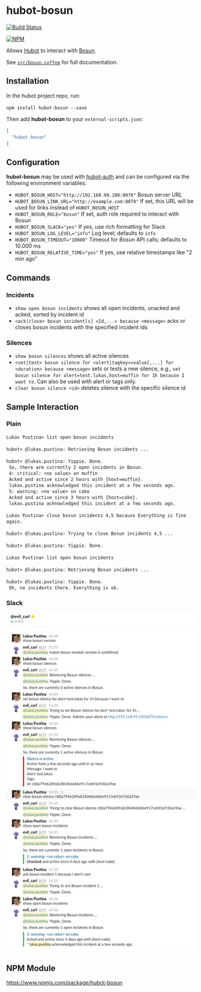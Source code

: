 # hubot-bosun

[![Build Status](https://travis-ci.org/lukaspustina/hubot-bosun.svg?branch=master)](https://travis-ci.org/lukaspustina/hubot-bosun)

[![NPM](https://nodei.co/npm/hubot-bosun.png)](https://nodei.co/npm/hubot-bosun/)

Allows [Hubot](https://hubot.github.com) to interact with [Bosun](http://bosun.org).

See [`src/bosun.coffee`](src/bosun.coffee) for full documentation.

## Installation

In the hubot project repo, run:

`npm install hubot-bosun --save`

Then add **hubot-bosun** to your `external-scripts.json`:

```json
[
  "hubot-bosun"
]
```

## Configuration

**hubot-bosun** may be used with [hubot-auth](https://github.com/hubot-scripts/hubot-auth) and can be configured via the following environment variables:

* `HUBOT_BOSUN_HOST="http://192.168.99.100:8070"` Bosun server URL
* `HUBOT_BOSUN_LINK_URL="http://example.com:8070"` If set, this URL will be used for links instead of `HUBOT_BOSUN_HOST`
* `HUBOT_BOSUN_ROLE="bosun"` If set, auth role required to interact with Bosun
* `HUBOT_BOSUN_SLACK="yes"` If yes, use rich formatting for Slack
* `HUBOT_BOSUN_LOG_LEVEL="info"` Log level; defaults to `info`
* `HUBOT_BOSUN_TIMEOUT="10000"` Timeout for Bosun API calls; defaults to 10.000 ms
* `HUBOT_BOSUN_RELATIVE_TIME="yes"` If yes, use relative timestamps like "2 min ago"

## Commands

### Incidents

* `show open bosun incidents` shows all open incidents, unacked and acked, sorted by incident id
* `<ack|close> bosun incident[s] <Id,...> because <message>` acks or closes bosun incidents with the specified incident ids

### Silences

* `show bosun silences` shows all active silences
* `<set|test> bosun silence for <alert|tagkey>=value[,...] for <duration> because <message>` sets or tests a new silence, e.g., `set bosun silence for alert=test.lukas,host=muffin for 1h because I want to`. Can also be used with alert or tags only.
* `clear bosun silence <id>` deletes silence with the specific silence id


## Sample Interaction

### Plain

```
Lukas Pustina> list open bosun incidents

hubot> @lukas.pustina: Retrieving Bosun incidents ...

hubot> @lukas.pustina: Yippie. Done.
 So, there are currently 2 open incidents in Bosun.
 4: critical: <no value> on muffin
 Acked and active since 2 hours with {host=muffin}.
 lukas.pustina acknowledged this incident at a few seconds ago.
 5: warning: <no value> on cake
 Acked and active since 3 hours with {host=cake}.
 lukas.pustina acknowledged this incident at a few seconds ago.

Lukas Pustina> close bosun incidents 4,5 because Everything is fine again.

hubot> @lukas.pustina: Trying to close Bosun incidents 4,5 ...

hubut> @lukas.pustina: Yippie. Done.

Lukas Pustina> list open bosun incidents

hubot> @lukas.pustina: Retrieving Bosun incidents ...

hubot> @lukas.pustina: Yippie. Done.
 Oh, no incidents there. Everything is ok.
```

### Slack

![Slack interaction](docs/slack.png)

## NPM Module

https://www.npmjs.com/package/hubot-bosun

